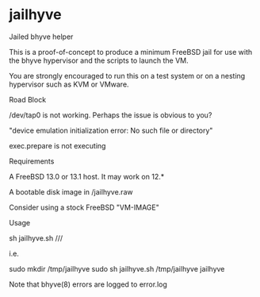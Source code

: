 # jailhyve
Jailed bhyve helper

This is a proof-of-concept to produce a minimum FreeBSD jail for use with the bhyve hypervisor and the scripts to launch the VM.

You are strongly encouraged to run this on a test system or on a nesting hypervisor such as KVM or VMware.


Road Block

/dev/tap0 is not working. Perhaps the issue is obvious to you?

"device emulation initialization error: No such file or directory"

exec.prepare is not executing


Requirements

A FreeBSD 13.0 or 13.1 host. It may work on 12.*

A bootable disk image in <directory>/jailhyve.raw

Consider using a stock FreeBSD "VM-IMAGE"


Usage

sh jailhyve.sh /<path>/<to>/<jail> <jail name>

i.e.

sudo mkdir /tmp/jailhyve
sudo sh jailhyve.sh /tmp/jailhyve jailhyve

Note that bhyve(8) errors are logged to error.log
